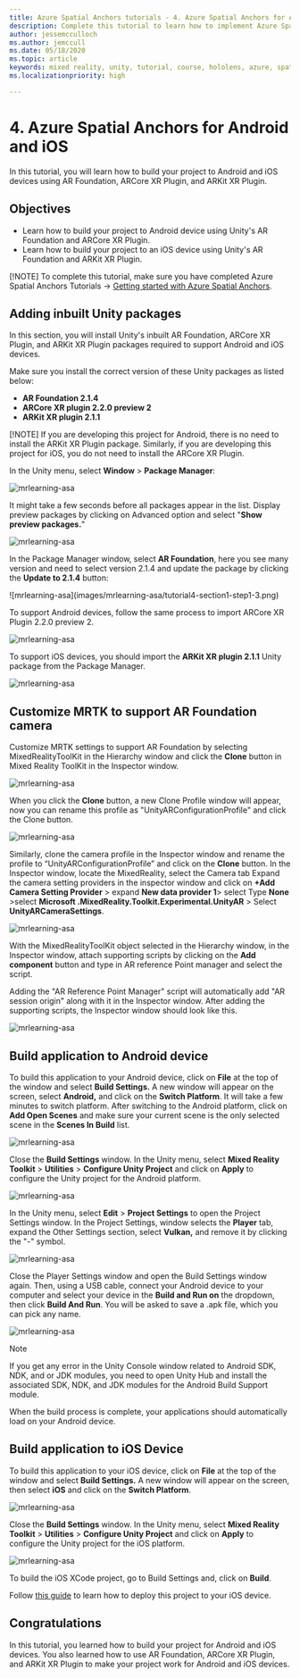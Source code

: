 ```yaml
---
title: Azure Spatial Anchors tutorials - 4. Azure Spatial Anchors for Android and iOS
description: Complete this tutorial to learn how to implement Azure Spatial Anchors within a mixed reality application.
author: jessemcculloch
ms.author: jemccull
ms.date: 05/18/2020
ms.topic: article
keywords: mixed reality, unity, tutorial, course, hololens, azure, spatial anchors
ms.localizationpriority: high

---
```


# 4. Azure Spatial Anchors for Android and iOS

In this tutorial, you will learn how to build your project to Android and iOS devices using AR Foundation, ARCore XR Plugin, and ARKit XR Plugin.

## Objectives

* Learn how to build your project to Android device using Unity's AR Foundation and ARCore XR Plugin.
* Learn how to build your project to an iOS device using Unity's AR Foundation and ARKit XR Plugin.

[!NOTE] To complete this tutorial, make sure you have completed Azure Spatial Anchors Tutorials -> [Getting started with Azure Spatial Anchors](mrlearning-asa-ch1.md).

## Adding inbuilt Unity packages

In this section, you will install Unity's inbuilt AR Foundation, ARCore XR Plugin, and ARKit XR Plugin packages required to support Android and iOS devices.

Make sure you install the correct version of these Unity packages as listed below:

- **AR Foundation 2.1.4**
- **ARCore XR plugin 2.2.0 preview 2**
- **ARKit XR plugin 2.1.1**

[!NOTE] If you are developing this project for Android, there is no need to install the ARKit XR Plugin package. Similarly, if you are developing this project for iOS, you do not need to install the ARCore XR Plugin.

In the Unity menu, select **Window** > **Package Manager**:

![mrlearning-asa](images/mrlearning-asa/tutorial4-section1-step1-1.png)

It might take a few seconds before all packages appear in the list. Display preview packages by clicking on Advanced option and select "**Show preview packages.**"

<!-- TODO:VEERUBY:

- Required: Change image, so the referenced 'Advanced' dropdown is visible.

- - Suggestion: It, would be nice if the list was scrolled to the top, so it's shown as it will be displayed to students when the window is loaded. 

    -->

![mrlearning-asa](images/mrlearning-asa/tutorial4-section1-step1-2.png)

In the Package Manager window, select **AR Foundation**, here you see many version and need to select version 2.1.4 and update the package by clicking the **Update to 2.1.4** button:

<!-- TODO:VEERUBY: *Required: For AR Foundation, the image should show the install button as 'Update to 2.1.4,' not 'Install' because the package was already installed with default version in the first tutorial of this series. -->![mrlearning-asa](images/mrlearning-asa/tutorial4-section1-step1-3.png)

To support Android devices, follow the same process to import ARCore XR Plugin 2.2.0 preview 2.

![mrlearning-asa](images/mrlearning-asa/tutorial4-section1-step1-4.png)

To support iOS devices, you should import the **ARKit XR plugin 2.1.1** Unity package from the Package Manager.

![mrlearning-asa](images/mrlearning-asa/tutorial4-section1-step1-5.png)

## Customize MRTK to support AR Foundation camera

Customize MRTK settings to support AR Foundation by selecting MixedRealityToolKit in the Hierarchy window and click the **Clone** button in Mixed Reality ToolKit in the Inspector window.

![mrlearning-asa](images/mrlearning-asa/tutorial4-section2-step1-1.png)

When you click the **Clone** button, a new Clone Profile window will appear, now you can rename this profile as "UnityARConfigurationProfile" and click the Clone button.
<!-- TODO: VEERUBY:
    Required: Change image, it does not show the Clone Profile window you are referring
-->
![mrlearning-asa](images/mrlearning-asa/tutorial4-section2-step1-2.png)

<!-- TODO: VEERUBY:
    Required: This paragraph needs to be rewritten.
-->
Similarly, clone the camera profile in the Inspector window and rename the profile to “UnityARConfigurationProfile” and click on the **Clone** button. In the Inspector window, locate the MixedReality, select the Camera tab Expand the camera setting providers in the inspector window and click on **+Add Camera Setting Provider** > expand **New data provider 1**> select Type **None** >select **Microsoft .MixedReality.Toolkit.Experimental.UnityAR** > Select **UnityARCameraSettings**.

<!-- TODO: VEERUBY:
    Required: Change image, it does not show the Clone Profile window you are referring to.
    Required: Change image, the project window is inconsistent with the previous image, it doesn't show the newly created MRTK profile.
-->
![mrlearning-asa](images/mrlearning-asa/tutorial4-section2-step1-3.png)

With the MixedRealityToolKit object selected in the Hierarchy window, in the Inspector window, attach supporting scripts by clicking on the **Add component** button and type in AR reference Point manager and select the script.

Adding the  "AR Reference Point Manager" script will automatically add "AR session origin" along with it in the Inspector window. After adding the supporting scripts, the Inspector window should look like this.

<!-- TODO: VEERUBY:
    Required: Change image, Project window is inconsistent with previous image, it doesn't show the newly created MRTK profiles.
-->
![mrlearning-asa](images/mrlearning-asa/tutorial4-section2-step1-4.png)

## Build application to Android device

To build this application to your Android device, click on **File** at the top of the window and select **Build Settings.** A new window will appear on the screen, select **Android,** and click on the **Switch Platform**. It will take a few minutes to switch platform. After switching to the Android platform, click on **Add Open Scenes** and make sure your current scene is the only selected scene in the **Scenes In Build** list.

![mrlearning-asa](images/mrlearning-asa/tutorial4-section3-step1-1.png)

Close the **Build Settings** window. In the Unity menu, select **Mixed Reality Toolkit** > **Utilities** > **Configure Unity Project** and click on **Apply** to configure the Unity project for the Android platform.

![mrlearning-asa](images/mrlearning-asa/tutorial4-section3-step1-2.png)

In the Unity menu, select **Edit** > **Project Settings** to open the Project Settings window. In the Project Settings, window selects the **Player** tab, expand the Other Settings section, select **Vulkan,** and remove it by clicking the "-" symbol.

![mrlearning-asa](images/mrlearning-asa/tutorial4-section3-step1-3.png)

Close the Player Settings window and open the Build Settings window again. Then, using a USB cable, connect your Android device to your computer and select your device in the **Build and Run on** the dropdown, then click **Build And Run**. You will be asked to save a .apk file, which you can pick any name.

![mrlearning-asa](images/mrlearning-asa/tutorial4-section3-step1-4.png)

> [!NOTE]
> If you get any error in the Unity Console window related to Android SDK, NDK, and or JDK modules, you need to open Unity Hub and install the associated SDK, NDK, and JDK modules for the Android Build Support module.

When the build process is complete, your applications should automatically load on your Android device.

## Build application to iOS Device

To build this application to your iOS device, click on **File** at the top of the window and select **Build Settings.** A new window will appear on the screen, then select **iOS** and click on the **Switch Platform**.

![mrlearning-asa](images/mrlearning-asa/tutorial4-section4-step1-1.png)

Close the **Build Settings** window. In the Unity menu, select **Mixed Reality Toolkit** > **Utilities** > **Configure Unity Project** and click on **Apply** to configure the Unity project for the iOS platform.

![mrlearning-asa](images/mrlearning-asa/tutorial4-section4-step1-2.png)

To build the iOS XCode project, go to Build Settings and, click on **Build**.

Follow [this guide](https://docs.microsoft.com/azure/spatial-anchors/quickstarts/get-started-unity-ios#export-the-xcode-project) to learn how to deploy this project to your iOS device.

## Congratulations

In this tutorial, you learned how to build your project for Android and iOS devices. You also learned how to use AR Foundation, ARCore XR Plugin, and ARKit XR Plugin to make your project work for Android and iOS devices.